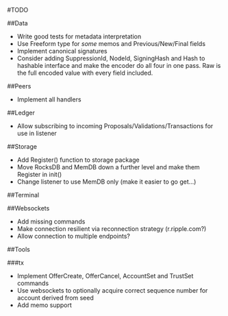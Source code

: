 #TODO

##Data
* Write good tests for metadata interpretation
* Use Freeform type for _some_ memos and Previous/New/Final fields
* Implement canonical signatures
* Consider adding SuppressionId, NodeId, SigningHash and Hash to hashable interface and make the encoder do all four in one pass. Raw is the full encoded value with every field included.

##Peers
* Implement all handlers

##Ledger
* Allow subscribing to incoming Proposals/Validations/Transactions for use in listener

##Storage
* Add Register() function to storage package
* Move RocksDB and MemDB down a further level and make them Register in init()
* Change listener to use MemDB only (make it easier to go get...)

##Terminal

##Websockets
* Add missing commands
* Make connection resilient via reconnection strategy (r.ripple.com?)
* Allow connection to multiple endpoints?

##Tools

###tx
* Implement OfferCreate, OfferCancel, AccountSet and TrustSet commands
* Use websockets to optionally acquire correct sequence number for account derived from seed 
* Add memo support
